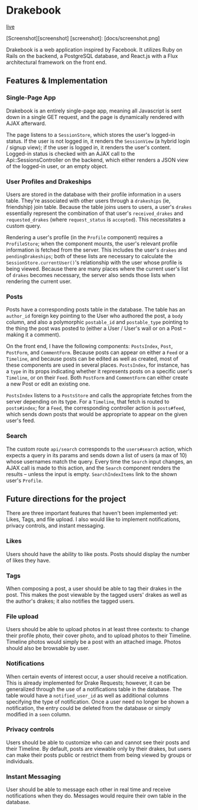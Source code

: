 # Drakebook

[live][heroku]

[heroku]: http://thedrakebook.herokuapp.com/
[Screenshot][screenshot]
[screenshot]: [docs/screenshot.png]

Drakebook is a web application inspired by Facebook. It utilizes Ruby on Rails on the backend, a PostgreSQL database, and React.js with a Flux architectural framework on the front end.

## Features & Implementation

### Single-Page App

Drakebook is an entirely single-page app, meaning all Javascript is sent down in a single GET request, and the page is dynamically rendered with AJAX afterward.

The page listens to a `SessionStore`, which stores the user's logged-in status. If the user is not logged in, it renders the `SessionView` (a hybrid login / signup view); if the user is logged in, it renders the user's content. Logged-in status is checked with an AJAX call to the Api::SessionsController on the backend, which either renders a JSON view of the logged-in user, or an empty object.

### User Profiles and Drakeships

  Users are stored in the database with their profile information in a users table. They're associated with other users through a `drakeships` (ie, friendship) join table. Because the table joins users to users, a user's `drakes` essentially represent the combination of that user's `received_drakes` and `requested_drakes` (where `request_status` is `accepted`). This necessitates a custom query.

  Rendering a user's profile (in the `Profile` component) requires a `ProfileStore`; when the component mounts, the user's relevant profile information is fetched from the server. This includes the user's `drakes` and `pendingDrakeships`; both of these lists are necessary to calculate the `SessionStore.currentUser()`'s relationship with the user whose profile is being viewed. Because there are many places where the current user's list of `drakes` becomes necessary, the server also sends those lists when rendering the current user.

### Posts

  Posts have a corresponding posts table in the database. The table has an `author_id` foreign key pointing to the User who authored the post, a `body` column, and also a polymorphic `postable_id` and `postable_type` pointing to the thing the post was posted to (either a User / User's wall or on a Post – making it a comment).

  On the front end, I have the following components: `PostsIndex`, `Post`, `PostForm`, and `CommentForm`. Because posts can appear on either a `Feed` or a `Timeline`, and because posts can be edited as well as created, most of these components are used in several places. `PostsIndex`, for instance, has a `type` in its props indicating whether it represents posts on a specific user's `Timeline`, or on their `Feed`. Both `PostForm` and `CommentForm` can either create a new Post or edit an existing one.

  `PostsIndex` listens to a `PostsStore` and calls the appropriate fetches from the server depending on its type. For a `Timeline`, that fetch is routed to `posts#index`; for a `Feed`, the corresponding controller action is `posts#feed`, which sends down posts that would be appropriate to appear on the given user's feed.

### Search

  The custom route `api/search` corresponds to the `users#search` action, which expects a query in its params and sends down a list of users (a max of 10) whose usernames match the query. Every time the `Search` input changes, an AJAX call is made to this action, and the `Search` component renders the results – unless the input is empty. `SearchIndexItems` link to the shown user's `Profile`.

## Future directions for the project

  There are three important features that haven't been implemented yet: Likes, Tags, and file upload. I also would like to implement notifications, privacy controls, and instant messaging.

### Likes

  Users should have the ability to like posts. Posts should display the number of likes they have.

### Tags

  When composing a post, a user should be able to tag their drakes in the post. This makes the post viewable by the tagged users' drakes as well as the author's drakes; it also notifies the tagged users.

### File upload

  Users should be able to upload photos in at least three contexts: to change their profile photo, their cover photo, and to upload photos to their Timeline. Timeline photos would simply be a post with an attached image. Photos should also be browsable by user.

### Notifications

  When certain events of interest occur, a user should receive a notification. This is already implemented for Drake Requests; however, it can be generalized through the use of a notifications table in the database. The table would have a `notified_user_id` as well as additional columns specifying the type of notification. Once a user need no longer be shown a notification, the entry could be deleted from the database or simply modified in a `seen` column.

### Privacy controls

  Users should be able to customize who can and cannot see their posts and their Timeline. By default, posts are viewable only by their drakes, but users can make their posts public or restrict them from being viewed by groups or individuals.

### Instant Messaging

  User should be able to message each other in real time and receive notifications when they do. Messages would require their own table in the database.
